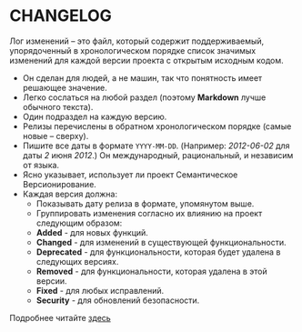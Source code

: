 CHANGELOG
===

Лог изменений – это файл, который содержит поддерживаемый, упорядоченный в хронологическом порядке список значимых изменений для каждой версии проекта с открытым исходным кодом.

* Он сделан для людей, а не машин, так что понятность имеет решающее значение.
* Легко сослаться на любой раздел (поэтому **Markdown** лучше обычного текста).
* Один подраздел на каждую версию.
* Релизы перечислены в обратном хронологическом порядке (самые новые – сверху).
* Пишите все даты в формате `YYYY-MM-DD`. (Например: *2012-06-02* для даты *2* июня *2012*.) Он международный, рациональный, и независим от языка.
* Ясно указывает, использует ли проект Семантическое Версионирование.
* Каждая версия должна:
	* Показывать дату релиза в формате, упомянутом выше.
	* Группировать изменения согласно их влиянию на проект следующим образом:
	* **Added** - для новых функций.
	* **Changed** - для изменений в существующей функциональности.
	* **Deprecated** - для функциональности, которая будет удалена в следующих версиях.
	* **Removed** - для функциональности, которая удалена в этой версии.
	* **Fixed** - для любых исправлений.
	* **Security** - для обновлений безопасности.

Подробнее читайте [здесь](http://keepachangelog.com/ru/0.3.0/)

